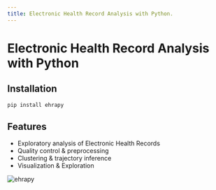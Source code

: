 ```yaml
---
title: Electronic Health Record Analysis with Python.
---
```


# Electronic Health Record Analysis with Python


## Installation
```js
pip install ehrapy
```

## Features
- Exploratory analysis of Electronic Health Records
- Quality control & preprocessing
- Clustering & trajectory inference
- Visualization & Exploration

![ehrapy](/img/ehrapy_info.png)